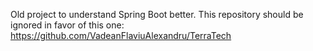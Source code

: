 Old project to understand Spring Boot better. This repository should be ignored in favor of this one: https://github.com/VadeanFlaviuAlexandru/TerraTech
